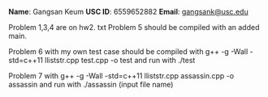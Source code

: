 **Name**: Gangsan Keum
**USC ID**: 6559652882
**Email**: gangsank@usc.edu

Problem 1,3,4 are on hw2. txt
Problem 5 should be compiled with an added main.

Problem 6 with my own test case should be compiled with g++ -g -Wall -std=c++11 lliststr.cpp test.cpp -o test and run with ./test

Problem 7 with g++ -g -Wall -std=c++11 lliststr.cpp assassin.cpp -o assassin and run with ./assassin (input file name)